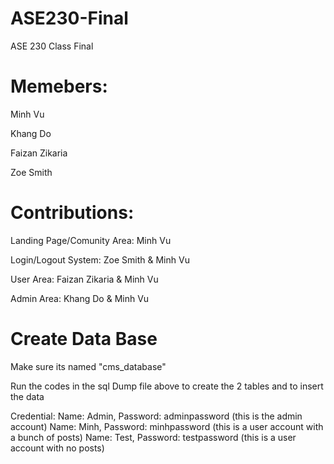 # ASE230-Final

ASE 230 Class Final

# Memebers:

Minh Vu

Khang Do

Faizan Zikaria

Zoe Smith

# Contributions:

Landing Page/Comunity Area: Minh Vu

Login/Logout System: Zoe Smith & Minh Vu

User Area: Faizan Zikaria & Minh Vu

Admin Area: Khang Do & Minh Vu

# Create Data Base

Make sure its named "cms_database"

Run the codes in the sql Dump file above to create the 2 tables and to insert the data

Credential:
Name: Admin, Password: adminpassword (this is the admin account)
Name: Minh, Password: minhpassword (this is a user account with a bunch of posts)
Name: Test, Password: testpassword (this is a user account with no posts)
